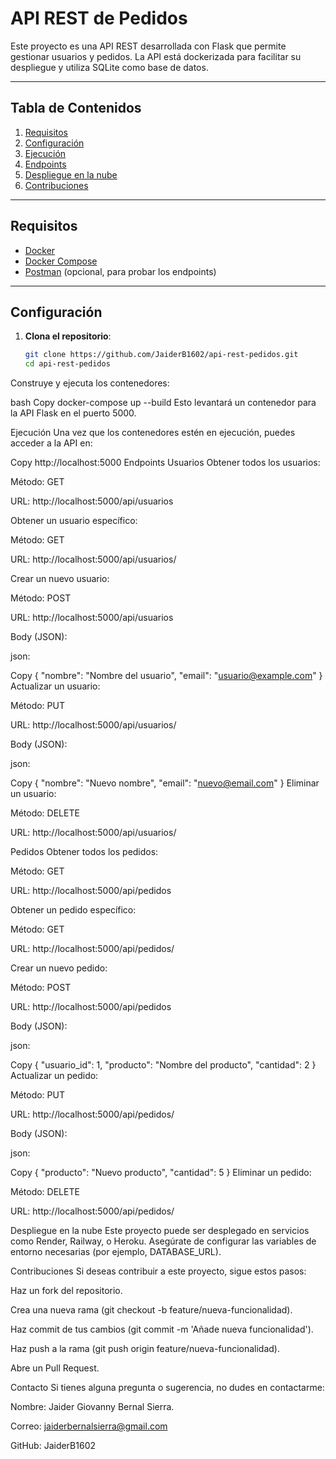 # API REST de Pedidos

Este proyecto es una API REST desarrollada con Flask que permite gestionar usuarios y pedidos. La API está dockerizada para facilitar su despliegue y utiliza SQLite como base de datos.

---

## **Tabla de Contenidos**
1. [Requisitos](#requisitos)
2. [Configuración](#configuración)
3. [Ejecución](#ejecución)
4. [Endpoints](#endpoints)
5. [Despliegue en la nube](#despliegue-en-la-nube)
6. [Contribuciones](#contribuciones)

---

## **Requisitos**

- [Docker](https://www.docker.com/)
- [Docker Compose](https://docs.docker.com/compose/)
- [Postman](https://www.postman.com/) (opcional, para probar los endpoints)

---

## **Configuración**

1. **Clona el repositorio**:
   ```bash
   git clone https://github.com/JaiderB1602/api-rest-pedidos.git
   cd api-rest-pedidos
Construye y ejecuta los contenedores:

bash
Copy
docker-compose up --build
Esto levantará un contenedor para la API Flask en el puerto 5000.

Ejecución
Una vez que los contenedores estén en ejecución, puedes acceder a la API en:

Copy
http://localhost:5000
Endpoints
Usuarios
Obtener todos los usuarios:

Método: GET

URL: http://localhost:5000/api/usuarios

Obtener un usuario específico:

Método: GET

URL: http://localhost:5000/api/usuarios/<id>

Crear un nuevo usuario:

Método: POST

URL: http://localhost:5000/api/usuarios

Body (JSON):

json:

Copy
{
  "nombre": "Nombre del usuario",
  "email": "usuario@example.com"
}
Actualizar un usuario:

Método: PUT

URL: http://localhost:5000/api/usuarios/<id>

Body (JSON):

json:

Copy
{
  "nombre": "Nuevo nombre",
  "email": "nuevo@email.com"
}
Eliminar un usuario:

Método: DELETE

URL: http://localhost:5000/api/usuarios/<id>

Pedidos
Obtener todos los pedidos:

Método: GET

URL: http://localhost:5000/api/pedidos

Obtener un pedido específico:

Método: GET

URL: http://localhost:5000/api/pedidos/<id>

Crear un nuevo pedido:

Método: POST

URL: http://localhost:5000/api/pedidos

Body (JSON):

json:

Copy
{
  "usuario_id": 1,
  "producto": "Nombre del producto",
  "cantidad": 2
}
Actualizar un pedido:

Método: PUT

URL: http://localhost:5000/api/pedidos/<id>

Body (JSON):

json:

Copy
{
  "producto": "Nuevo producto",
  "cantidad": 5
}
Eliminar un pedido:

Método: DELETE

URL: http://localhost:5000/api/pedidos/<id>

Despliegue en la nube
Este proyecto puede ser desplegado en servicios como Render, Railway, o Heroku. Asegúrate de configurar las variables de entorno necesarias (por ejemplo, DATABASE_URL).

Contribuciones
Si deseas contribuir a este proyecto, sigue estos pasos:

Haz un fork del repositorio.

Crea una nueva rama (git checkout -b feature/nueva-funcionalidad).

Haz commit de tus cambios (git commit -m 'Añade nueva funcionalidad').

Haz push a la rama (git push origin feature/nueva-funcionalidad).

Abre un Pull Request.


Contacto
Si tienes alguna pregunta o sugerencia, no dudes en contactarme:

Nombre: Jaider Giovanny Bernal Sierra.

Correo: jaiderbernalsierra@gmail.com

GitHub: JaiderB1602